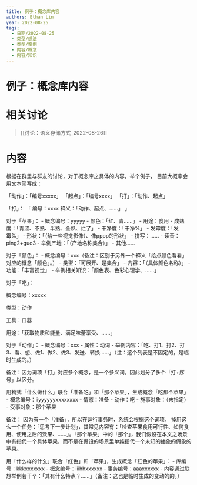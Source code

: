 ```yaml
---
title: 例子：概念库内容
authors: Ethan Lin
year: 2022-08-25 
tags:
  - 日期/2022-08-25 
  - 类型/想法 
  - 类型/案例 
  - 内容/概念 
  - 内容/知识 
---
```



# 例子：概念库内容






# 相关讨论

> [[讨论：语义存储方式_2022-08-26]]


# 内容

根据在群里与群友的讨论，对于概念库之具体的内容，举个例子， 目前大概率会用文本简写成：


「动作」：「编号xxxxx」
「起点」：「编号xxxx」
「打」：「动作、起点」


「打」：
「
编号：xxxx
释义：「动作、起点、……」
」


对于「苹果」：
	- 概念编号：yyyyy
	- 颜色：「红、青……」
	- 用途：食用
	- 成熟度：「青涩、不熟、半熟、全熟、烂了」
	- 干净度：「干净%」
	- 发霉度：「发霉%」
	- 形状：「（给一些视觉影像）、像pppp的形状」
	- 拼写：……
	- 读音：ping2+guo3
	- 举例产地：「（产地名称集合）」
	- 其他……

  

  

对于「颜色」：
	- 概念编号：xxx（备注：区别于另外一个释义「给点颜色看看」对应的概念「颜色」。）
	- 类型：「可展开、是集合」
	- 内容：「（具体颜色名称）」
	- 功能：「丰富视觉」
	- 举例相关知识：「颜色表、色彩心理学、……」

  

  

对于「吃」：

概念编号：xxxxx

类型：动作

工具：口器

用途：「获取物质和能量、满足味蕾享受、……」

  

  

对于「动作」：
	- 概念编号：xxx
	- 属性：动词
	- 举例内容：「吃、打1、打2、打3、看、想、做1、做2、做3、发送、转换……」（注：这个列表是不固定的，是临时生成的。）



备注：因为词项「打」对应多个概念，是一个多义词。因此划分了多个「打+序号」以区分。

  

用构式「什么做什么」联合「准备吃」和「那个苹果」，生成概念「吃那个苹果」
	- 概念编号：iiyyyyyyxxxxxxxx
	- 情态：准备
	- 动作：吃
	- 施事对象：（未指定）
	- 受事对象：那个苹果





备注：
因为有一个「准备」，所以在运行事务时，系统会根据这个词项，
掉用这么一个任务：「思考下一步计划」，其常见内容有：「检查苹果食用可行性、如何食用、使用之后的效果、……」。「那个苹果」中的「那个」，我们假设在本文之场景中有指代一个具体苹果，而不是在假设的场景里单纯指代一个未知的抽象的假象的苹果。

  

  

用「什么样的什么」联合「红色」和「苹果」，生成概念「红色的苹果」：
	- 库编号：kkkxxxxxxx
	- 概念编号：iiihhxxxxxx
	- 事务编号：aaaxxxxxx
	- 内容通过联想举例若干个：「其有什么特点？……」（备注：这也是临时生成的变动的的。）